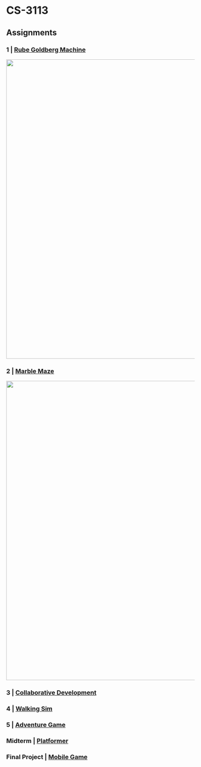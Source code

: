 # CS-3113

## Assignments

### 1 | [Rube Goldberg Machine](/Rube%20Goldberg%20Machine)
[<img src="https://img.itch.zone/aW1nLzEwMDMzMjMwLnBuZw==/original/wKhXI5.png" width=800>](https://nick-dellaquilo.itch.io/rube-goldberg-machine)

### 2 | [Marble Maze](/Marble%20Maze) 
[<img src="https://img.itch.zone/aW1hZ2UvMTcwNTkyNC8xMDA1MDE1Ny5wbmc=/original/3gGHZe.png" width=800>](https://nick-dellaquilo.itch.io/marble-maze)

### 3 | [Collaborative Development](https://github.com/AdityaDheer/Exercise3)

### 4 | [Walking Sim](/Walking%20Sim)

### 5 | [Adventure Game](/Adventure%20Game)

### Midterm | [Platformer](/Platformer)

### Final Project | [Mobile Game](/Mobile%20Game)
